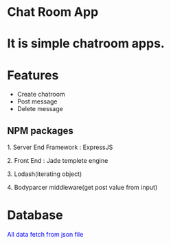 <h1>Chat Room App <h1>

<p>It is simple chatroom apps.</p>
<h1>Features</h1>
<ul>
<li>Create chatroom</li>
<li>Post message</li>
<li>Delete message</li>
</ul>

<h2>NPM packages</h2>

<p>1. Server End Framework : ExpressJS</p>
<p>2. Front End : Jade templete engine</p>
<p>3. Lodash(iterating object)</p>
<p>4. Bodyparcer middleware(get post value from input)</p>

<h1>Database</h1>
<p style="color: blue"> All data fetch from json file <p>
